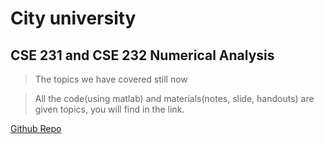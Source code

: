 
# City university

## CSE 231 and CSE 232 Numerical Analysis

> The topics we have covered still now


> All the code(using matlab) and materials(notes, slide, handouts) are given topics, you will find in the link.

[Github Repo](https://github.com/suptaphilip/CityUniversity-NumericalAnalysis/tree/Fall-2018)
